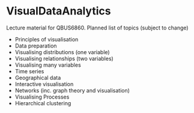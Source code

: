 # VisualDataAnalytics
Lecture material for QBUS6860. Planned list of topics (subject to change)

- Principles of visualisation
- Data preparation
- Visualising distributions (one variable)
- Visualising relationships (two variables)
- Visualising many variables
- Time series
- Geographical data
- Interactive visualisation
- Networks (inc. graph theory and visualisation)
- Visualising Processes
- Hierarchical clustering

